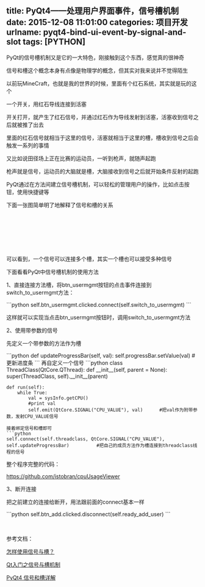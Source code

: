 title: PyQt4——处理用户界面事件，信号槽机制
date: 2015-12-08 11:01:00
categories: 项目开发
urlname: pyqt4-bind-ui-event-by-signal-and-slot
tags: [PYTHON]
---
<p>
	PyQt的信号槽机制又是它的一大特色，刚接触到这个东西，感觉真的很神奇
</p>
<p>
	信号和槽这个概念本身有点像是物理学的概念，但<span>其实对我来说并不觉得陌生</span> 
</p>
<p>
	以前玩MineCraft，也就是我的世界的时候，里面有个红石系统，其实就是玩的这个
</p>
<p>
	一个开关，用红石导线连接到活塞
</p>
<p>
	开关打开，就产生了红石信号，并通过红石作为导线发射到活塞，活塞收到信号之后就被推了出去
</p>
<p>
	里面的红石信号就相当于这里的信号，活塞就相当于这里的槽，槽收到信号之后会触发一系列的事情
</p>
<p>
	又比如说田径场上正在比赛的运动员，一听到枪声，就随声起跑
</p>
<p>
	枪声就是信号，运动员的大脑就是槽，大脑接收到信号之后就开始条件反射的起跑
</p>
<p>
	PyQt通过在方法间建立信号槽机制，可以轻松的管理用户的操作，比如点击按钮，使用快捷键等
</p>
<p>
	下面一张图简单明了地解释了信号和槽的关系
		<!--more-->
</p>
<p>
	<br />
</p>
<p>
	<br />
</p>
<p>
	<img src="/images/tp_old/image/20151208/20151208190402_64746.png" alt="" /> 
</p>
<p>
	<br />
</p>
<p>
	可以看到，一个信号可以连接多个槽，其实一个槽也可以接受多种信号
</p>
<p>
	下面看看PyQt中信号槽机制的使用方法
</p>
<p>
	1、直接连接方法槽，将btn_usermgmt按钮的点击事件连接到switch_to_usermgmt方法：
</p>
```python
self.btn_usermgmt.clicked.connect(self.switch_to_usermgmt)
```
<p>
	这样就可以实现当点击<span>btn_usermgmt按钮时，调用<span>switch_to_usermgmt方法</span></span> 
</p>
<p>
	<span>2、使用带参数的信号</span> 
</p>
<p>
	先定义一个带参数的方法作为槽
</p>
```python
def updateProgressBar(self, val):
        self.progressBar.setValue(val)          #更新进度条
```
再自定义一个信号
```python
class ThreadClass(QtCore.QThread):
    def __init__(self, parent = None):
        super(ThreadClass, self).__init__(parent)

    def run(self):
        while True:
            val = sysInfo.getCPU()
            #print val
            self.emit(QtCore.SIGNAL("CPU_VALUE"), val)      #把val作为附带参数，发射CPU_VALUE信号
```
接着绑定信号和槽即可
```python
self.connect(self.threadclass, QtCore.SIGNAL("CPU_VALUE"), self.updateProgressBar)          #把自己的成员方法作为槽连接到threadclass线程的信号
```
整个程序完整的代码：
<p>
	<a href="https://github.com/istobran/cpuUsageViewer" target="_blank">https://github.com/istobran/cpuUsageViewer</a> 
</p>
<p>
	<span>3、断开连接</span> 
</p>
<p>
	把之前建立的连接给断开，用法跟前面的connect基本一样
</p>
```python
self.btn_add.clicked.disconnect(self.ready_add_user)
```
<p>
	<br />
</p>
<p>
	<span>参考文档：</span> 
</p>
<p>
	<span><a href="https://wiki.qt.io/How_to_Use_Signals_and_Slots/zh" target="_blank">怎样使用信号与槽？</a><br />
</span> 
</p>
<p>
	<a href="http://http://www.cnblogs.com/MuyouSome/p/3515941.html" target="_blank">Qt入门之信号与槽机制</a> 
</p>
<p>
	<a href="http://http://www.linuxzen.com/pyqt4-xin-hao-he-cao-xiang-jie.html" target="_blank">PyQt4 信号和槽详解</a> 
</p>
<p>
	<br />
</p>
